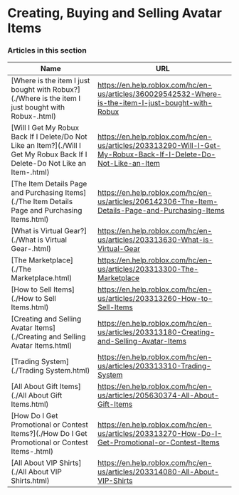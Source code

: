 # Creating, Buying and Selling Avatar Items  
### Articles in this section
Name|URL
-|-
[Where is the item I just bought with Robux?](./Where is the item I just bought with Robux-.html) |https://en.help.roblox.com/hc/en-us/articles/360029542532-Where-is-the-item-I-just-bought-with-Robux
[Will I Get My Robux Back If I Delete/Do Not Like an Item?](./Will I Get My Robux Back If I Delete-Do Not Like an Item-.html) |https://en.help.roblox.com/hc/en-us/articles/203313290-Will-I-Get-My-Robux-Back-If-I-Delete-Do-Not-Like-an-Item
[The Item Details Page and Purchasing Items](./The Item Details Page and Purchasing Items.html) |https://en.help.roblox.com/hc/en-us/articles/206142306-The-Item-Details-Page-and-Purchasing-Items
[What is Virtual Gear?](./What is Virtual Gear-.html) |https://en.help.roblox.com/hc/en-us/articles/203313630-What-is-Virtual-Gear
[The Marketplace](./The Marketplace.html) |https://en.help.roblox.com/hc/en-us/articles/203313300-The-Marketplace
[How to Sell Items](./How to Sell Items.html) |https://en.help.roblox.com/hc/en-us/articles/203313260-How-to-Sell-Items
[Creating and Selling Avatar Items](./Creating and Selling Avatar Items.html) |https://en.help.roblox.com/hc/en-us/articles/203313180-Creating-and-Selling-Avatar-Items
[Trading System](./Trading System.html) |https://en.help.roblox.com/hc/en-us/articles/203313310-Trading-System
[All About Gift Items](./All About Gift Items.html) |https://en.help.roblox.com/hc/en-us/articles/205630374-All-About-Gift-Items
[How Do I Get Promotional or Contest Items?](./How Do I Get Promotional or Contest Items-.html) |https://en.help.roblox.com/hc/en-us/articles/203313270-How-Do-I-Get-Promotional-or-Contest-Items
[All About VIP Shirts](./All About VIP Shirts.html) |https://en.help.roblox.com/hc/en-us/articles/203314080-All-About-VIP-Shirts